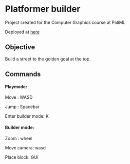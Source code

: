 # Platformer builder 

Project created for the Computer Graphics course at PoliMi.

Deployed at [here](https://gabrieleaquaro.github.io/platformer/)


## Objective 
Build a street to the golden goal at the top. 

## Commands 

#### Playmode: 

Move : WASD

Jump : Spacebar

Enter builder mode: K

#### Builder mode:

Zoom : wheel

Move camera: wasd

Place block: GUI 

